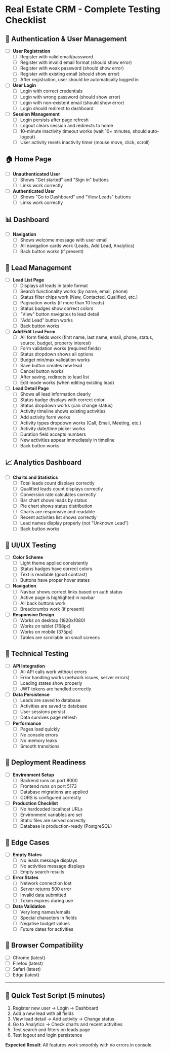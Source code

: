 # Real Estate CRM - Complete Testing Checklist

## 🔐 Authentication & User Management
- [ ] **User Registration**
  - [ ] Register with valid email/password
  - [ ] Register with invalid email format (should show error)
  - [ ] Register with weak password (should show error)
  - [ ] Register with existing email (should show error)
  - [ ] After registration, user should be automatically logged in

- [ ] **User Login**
  - [ ] Login with correct credentials
  - [ ] Login with wrong password (should show error)
  - [ ] Login with non-existent email (should show error)
  - [ ] Login should redirect to dashboard

- [ ] **Session Management**
  - [ ] Login persists after page refresh
  - [ ] Logout clears session and redirects to home
  - [ ] 10-minute inactivity timeout works (wait 10+ minutes, should auto-logout)
  - [ ] User activity resets inactivity timer (mouse move, click, scroll)

## 🏠 Home Page
- [ ] **Unauthenticated User**
  - [ ] Shows "Get started" and "Sign in" buttons
  - [ ] Links work correctly

- [ ] **Authenticated User**
  - [ ] Shows "Go to Dashboard" and "View Leads" buttons
  - [ ] Links work correctly

## 📊 Dashboard
- [ ] **Navigation**
  - [ ] Shows welcome message with user email
  - [ ] All navigation cards work (Leads, Add Lead, Analytics)
  - [ ] Back button works (if present)

## 👥 Lead Management
- [ ] **Lead List Page**
  - [ ] Displays all leads in table format
  - [ ] Search functionality works (by name, email, phone)
  - [ ] Status filter chips work (New, Contacted, Qualified, etc.)
  - [ ] Pagination works (if more than 10 leads)
  - [ ] Status badges show correct colors
  - [ ] "View" button navigates to lead detail
  - [ ] "Add Lead" button works
  - [ ] Back button works

- [ ] **Add/Edit Lead Form**
  - [ ] All form fields work (first name, last name, email, phone, status, source, budget, property interest)
  - [ ] Form validation works (required fields)
  - [ ] Status dropdown shows all options
  - [ ] Budget min/max validation works
  - [ ] Save button creates new lead
  - [ ] Cancel button works
  - [ ] After saving, redirects to lead list
  - [ ] Edit mode works (when editing existing lead)

- [ ] **Lead Detail Page**
  - [ ] Shows all lead information clearly
  - [ ] Status badge displays with correct color
  - [ ] Status dropdown works (can change status)
  - [ ] Activity timeline shows existing activities
  - [ ] Add activity form works
  - [ ] Activity types dropdown works (Call, Email, Meeting, etc.)
  - [ ] Activity date/time picker works
  - [ ] Duration field accepts numbers
  - [ ] New activities appear immediately in timeline
  - [ ] Back button works

## 📈 Analytics Dashboard
- [ ] **Charts and Statistics**
  - [ ] Total leads count displays correctly
  - [ ] Qualified leads count displays correctly
  - [ ] Conversion rate calculates correctly
  - [ ] Bar chart shows leads by status
  - [ ] Pie chart shows status distribution
  - [ ] Charts are responsive and readable
  - [ ] Recent activities list shows correctly
  - [ ] Lead names display properly (not "Unknown Lead")
  - [ ] Back button works

## 🎨 UI/UX Testing
- [ ] **Color Scheme**
  - [ ] Light theme applied consistently
  - [ ] Status badges have correct colors
  - [ ] Text is readable (good contrast)
  - [ ] Buttons have proper hover states

- [ ] **Navigation**
  - [ ] Navbar shows correct links based on auth status
  - [ ] Active page is highlighted in navbar
  - [ ] All back buttons work
  - [ ] Breadcrumbs work (if present)

- [ ] **Responsive Design**
  - [ ] Works on desktop (1920x1080)
  - [ ] Works on tablet (768px)
  - [ ] Works on mobile (375px)
  - [ ] Tables are scrollable on small screens

## 🔧 Technical Testing
- [ ] **API Integration**
  - [ ] All API calls work without errors
  - [ ] Error handling works (network issues, server errors)
  - [ ] Loading states show properly
  - [ ] JWT tokens are handled correctly

- [ ] **Data Persistence**
  - [ ] Leads are saved to database
  - [ ] Activities are saved to database
  - [ ] User sessions persist
  - [ ] Data survives page refresh

- [ ] **Performance**
  - [ ] Pages load quickly
  - [ ] No console errors
  - [ ] No memory leaks
  - [ ] Smooth transitions

## 🚀 Deployment Readiness
- [ ] **Environment Setup**
  - [ ] Backend runs on port 8000
  - [ ] Frontend runs on port 5173
  - [ ] Database migrations are applied
  - [ ] CORS is configured correctly

- [ ] **Production Checklist**
  - [ ] No hardcoded localhost URLs
  - [ ] Environment variables are set
  - [ ] Static files are served correctly
  - [ ] Database is production-ready (PostgreSQL)

## 🧪 Edge Cases
- [ ] **Empty States**
  - [ ] No leads message displays
  - [ ] No activities message displays
  - [ ] Empty search results

- [ ] **Error States**
  - [ ] Network connection lost
  - [ ] Server returns 500 error
  - [ ] Invalid data submitted
  - [ ] Token expires during use

- [ ] **Data Validation**
  - [ ] Very long names/emails
  - [ ] Special characters in fields
  - [ ] Negative budget values
  - [ ] Future dates for activities

## 📱 Browser Compatibility
- [ ] Chrome (latest)
- [ ] Firefox (latest)
- [ ] Safari (latest)
- [ ] Edge (latest)

---

## 🎯 Quick Test Script (5 minutes)
1. Register new user → Login → Dashboard
2. Add a new lead with all fields
3. View lead detail → Add activity → Change status
4. Go to Analytics → Check charts and recent activities
5. Test search and filters on leads page
6. Test logout and login persistence

**Expected Result**: All features work smoothly with no errors in console.
